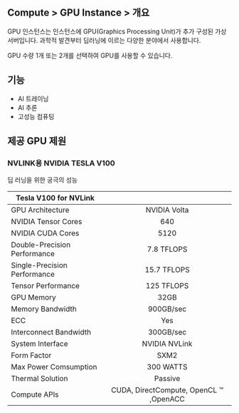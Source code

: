 ## Compute > GPU Instance > 개요

GPU 인스턴스는 인스턴스에 GPU(Graphics Processing Unit)가 추가 구성된 가상서버입니다.
과학적 발견부터 딥러닝에 이르는 다양한 분야에서 사용합니다.

GPU 수량 1개 또는 2개를 선택하여 GPU를 사용할 수 있습니다.

## 기능

* AI 트레이닝
* AI 추론
* 고성능 컴퓨팅

## 제공 GPU 제원

### NVLINK용 NVIDIA TESLA V100

딥 러닝을 위한 궁극의 성능

| Tesla V100 for NVLink |  |
| --- | :---: |
| GPU Architecture | NVIDIA Volta |
| NVIDIA Tensor Cores | 640 |
| NVIDIA CUDA Cores | 5120 |
| Double-Precision Performance | 7.8 TFLOPS |
| Single-Precision Performance | 15.7 TFLOPS |
| Tensor Performance | 125 TFLOPS |
| GPU Memory | 32GB |
| Memory Bandwidth | 900GB/sec |
| ECC | Yes |
| Interconnect Bandwidth | 300GB/sec |
| System Interface | NVIDIA NVLink |
| Form Factor | SXM2 |
| Max Power Comsumption | 300 WATTS |
| Thermal Solution | Passive |
| Compute APIs | CUDA, DirectCompute, OpenCL ™ ,OpenACC |
